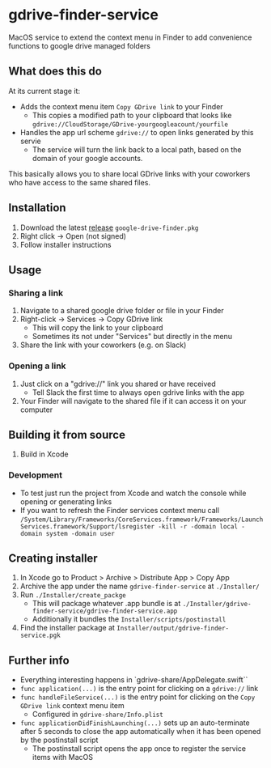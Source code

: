 # gdrive-finder-service
MacOS service to extend the context menu in Finder to add convenience functions to google drive managed folders

## What does this do

At its current stage it:

- Adds the context menu item `Copy GDrive link` to your Finder
    - This copies a modified path to your clipboard that looks like `gdrive://CloudStorage/GDrive-yourgoogleacount/yourfile`
- Handles the app url scheme `gdrive://` to open links generated by this servie
    - The service will turn the link back to a local path, based on the domain of your google accounts.

This basically allows you to share local GDrive links with your coworkers who have access to the same shared files.



## Installation

1. Download the latest [release](https://github.com/pch-innovations/gdrive-finder-service/releases) `google-drive-finder.pkg`
2. Right click -> Open (not signed)
3. Follow installer instructions

## Usage

### Sharing a link

1. Navigate to a shared google drive folder or file in your Finder
2. Right-click -> Services -> Copy GDrive link
    - This will copy the link to your clipboard
    - Sometimes its not under "Services" but directly in the menu
3. Share the link with your coworkers (e.g. on Slack)

### Opening a link

1. Just click on a "gdrive://" link you shared or have received
    - Tell Slack the first time to always open gdrive links with the app
2. Your Finder will navigate to the shared file if it can access it on your computer


## Building it from source

1. Build in Xcode

### Development

- To test just run the project from Xcode and watch the console while opening or generating links
- If you want to refresh the Finder services context menu call `/System/Library/Frameworks/CoreServices.framework/Frameworks/LaunchServices.framework/Support/lsregister -kill -r -domain local -domain system -domain user`


## Creating installer

1. In Xcode go to Product > Archive > Distribute App > Copy App
2. Archive the app under the name `gdrive-finder-service` at `./Installer/`
3. Run `./Installer/create_packge`
    - This will package whatever .app bundle is at `./Installer/gdrive-finder-service/gdrive-finder-service.app`
    - Additionally it bundles the `Installer/scripts/postinstall`
4. Find the installer package at `Installer/output/gdrive-finder-service.pgk`


## Further info

- Everything interesting happens in `gdrive-share/AppDelegate.swift``
- `func application(...)` is the entry point for clicking on a `gdrive://` link
- `func handleFileService(...)` is the entry point for clicking on the `Copy GDrive link` context menu item
    - Configured in `gdrive-share/Info.plist`
- `func applicationDidFinishLaunching(...)` sets up an auto-terminate after 5 seconds to close the app automatically when it has been opened by the postinstall script
    - The postinstall script opens the app once to register the service items with MacOS